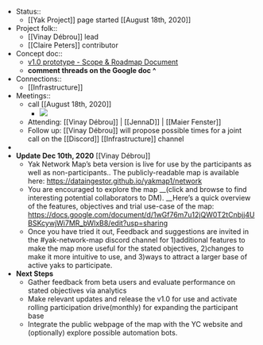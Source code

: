 - Status::
    - [[Yak Project]] page started [[August 18th, 2020]]
- Project folk::
    - [[Vinay Débrou]] lead
    - [[Claire Peters]] contributor
- Concept doc::
    - [v1.0 prototype - Scope & Roadmap Document](https://docs.google.com/document/d/13ihQ2VdjZbfjWjxeOmCvFl_gt9Y1xuFkolyHdW6yNGY/edit?pli=1)
    - __comment threads on the Google doc ^__
- Connections::
    - [[Infrastructure]]
- Meetings::
    - call [[August 18th, 2020]]
        - ![](https://media.discordapp.net/attachments/739944326913851488/745295101785407498/unknown.png)
    - Attending: [[Vinay Débrou]] | [[JennaD]] | [[Maier Fenster]]
    - Follow up: [[Vinay Débrou]] will propose possible times for a joint call on the [[Discord]] [[Infrastructure]] channel
- 
- **Update Dec 10th, 2020** [[Vinay Débrou]]
    - Yak Network Map’s beta version is live for use by the participants as well as non-participants.. The publicly-readable map is available here: https://dataingestor.github.io/yakmap1/network
    - You are encouraged to explore the map __(click and browse to find interesting potential collaborators to DM). __Here’s a quick overview of the features, objectives and trial use-case of the map: https://docs.google.com/document/d/1wGf76m7u12jQW0T2tCnbjj4UBSKcywjWi7MR_bWlxB8/edit?usp=sharing
    - Once you have tried it out, Feedback and suggestions are invited in the #yak-network-map discord channel for 1)additional features to make the map more useful for the stated objectives, 2)changes to make it more intuitive to use, and 3)ways to attract a larger base of active yaks to participate.
- **Next Steps**
    - Gather feedback from beta users and evaluate performance on stated objectives via analytics
    - Make relevant updates and release the v1.0 for use and activate rolling participation drive(monthly) for expanding the participant base
    - Integrate the public webpage of the map with the YC website and (optionally) explore possible automation bots.
